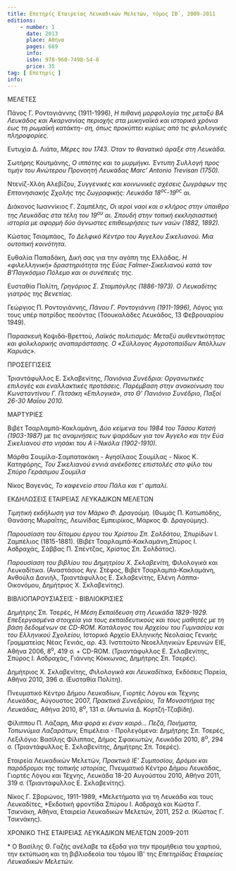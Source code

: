 ```yaml
---
title: Επετηρίς Εταιρείας Λευκαδικών Μελετών, τόμος ΙΒ΄, 2009-2011
editions:
    - number: 1
      date: 2013
      place: Αθήνα
      pages: 669
      info: 
      isbn: 978-960-7498-54-0
      price: 35
tag: [ Επετηρίς ]
info: 
---
```


ΜΕΛΕΤΕΣ

Πάνος Γ. Ροντογιάννης \(1911-1996\), *Η πιθανή μορφολογία της μεταξύ ΒΑ Λευκάδος και Ακαρνανίας περιοχής στα μυκηναϊκά και ιστορικά χρόνια έως τη ρωμαϊκή κατάκτη- ση, όπως προκύπτει κυρίως από τις φιλολογικές πληροφορίες.*

Ευτυχία Δ. Λιάτα, *Μέρες του 1743. Όταν το θανατικό άραξε στη Λευκάδα.*

Σωτήρης Κουτμάνης, *Ο ιππότης και το μυρμήγκι. Έντυπη Συλλογή προς τιμήν του Ανώτερου Προνοητή Λευκάδας Marc’ Antonio Trevisan \(1750\).*

Ντενίζ-Χλόη Αλεβίζου, *Συγγενικές και κοινωνικές σχέσεις ζωγράφων της Επτανησιακής Σχολής της ζωγραφικής: Λευκάδα 18<sup>ος</sup>-19<sup>ος</sup> αι.*

Διάκονος Ιωαννίκιος Γ. Ζαμπέλης, *Οι ιεροί ναοί και ο κλήρος στην ύπαιθρο της Λευκάδας στα τέλη του 19<sup>ου</sup> αι. Σπουδή στην τοπική εκκλησιαστική ιστορία με αφορμή δύο άγνωστες επιθεωρήσεις των ναών \(1882, 1892\).*

Κώστας Τσιαμπάος, *Το Δελφικό Κέντρο του Άγγελου Σικελιανού. Μια ουτοπική κοινότητα.*

Ευθαλία Παπαδάκη, Δική σας για την αγάπη της Ελλάδας. *Η «φιλελληνική» δραστηριότητα της Εύας Falmer-Σικελιανού κατά τον Β'Παγκόσμιο Πόλεμο και οι συνέπειές της*.

Ευσταθία Πολίτη, *Γρηγόριος Σ. Σταμπόγλης \(1886-1973\). Ο Λευκαδίτης γιατρός της Βενετίας.*

Γεώργιος Π. Ροντογιάννης, *Πάνου Γ. Ροντογιάννη \(1911-1996\),* Λόγος για τους υπέρ πατρίδος πεσόντας \(Τσουκαλάδες Λευκάδος, 13 Φεβρουαρίου 1949\).

Παρασκευή Κοψιδά-Βρεττού, *Λαϊκός πολιτισμός: Μεταξύ αυθεντικότητας και φολκλορικής αναπαράστασης. Ο «Σύλλογος Αγροτοπαίδων* Απόλλων *Καρυάς».*

ΠΡΟΣΕΓΓΙΣΕΙΣ

Τριαντάφυλλος Ε. Σκλαβενίτης, *Πανιόνια Συνέδρια: Οργανωτικές επιλογές και εναλλακτικές προτάσεις. Παρέμβαση στην ανακοίνωση του Κωνσταντίνου Γ. Πιτσάκη «Επιλογικά», στο Θ' Πανιόνιο Συνέδριο, Παξοί 26-30 Μαΐου 2010.*

ΜΑΡΤΥΡΙΕΣ

Βιβέτ Τσαρλαμπά-Κακλαμάνη, *Δύο κείμενα του 1984 του Τάσου Κατσή \(1903-1987\) με τις αναμνήσεις των ψαράδων για τον Άγγελο και την Εύα Σικελιανού στο νησάκι του Α ϊ-Νικόλα \(1902-1910\).*

Μάρθα Σουμίλα-Σαμπατακάκη - Αγησίλαος Σουμίλας - Νίκος Κ. Κατηφόρης, *Του Σικελιανού εννιά ανέκδοτες επιστολές στο φίλο του Σπύρο Γεράσιμου Σουμίλα*

Νίκος Βαγενάς, *Το καφενείο στου Πάλα και τ’ αμπαλί.*

ΕΚΔΗΛΩΣΕΙΣ ΕΤΑΙΡΕΙΑΣ ΛΕΥΚΑΔΙΚΩΝ ΜΕΛΕΤΩΝ

*Τιμητική εκδήλωση για τον Μάρκο Φ. Δραγούμη.* \(Θωμάς Π. Κατωπόδης, Θανάσης Μωραΐτης, Λεωνίδας Εμπειρίκος, Μάρκος Φ. Δραγούμης\).

*Παρουσίαση του δίτομου έργου του Χρίστου Σπ. Σολδάτου,* Σπυρίδων Ι. Ζαμπέλιος \(1815-1881\). \(Βιβέτ Τσαρλαμπά-Κακλαμάνη,Σπύρος Ι. Ασδραχάς, Σάββας Π. Σπέντζας, Χρίστος Σπ. Σολδάτος\).

*Παρουσίαση του βιβλίου του Δημητρίου X. Σκλαβενίτη,* Φιλολογικά και Λευκαδίτικα. \(Αναστάσιος Αγγ. Στέφος, Βιβέτ Τσαρλαμπά-Κακλαμάνη, Ανθούλα Δανιήλ, Τριαντάφυλλος Ε. Σκλαβενίτης, Ελένη Λάππα-Οικονόμου, Δημήτριος Χ. Σκλαβενίτης\).

ΒΙΒΛΙΟΠΑΡΟΥΣΙΑΣΕΙΣ - ΒΙΒΛΙΟΚΡΙΣΙΕΣ

Δημήτρης Σπ. Τσερές, *Η Μέση Εκπαίδευση στη Λευκάδα 1829-1929. Επεξεργασμένα στοιχεία για τους εκπαιδευτικούς και τους μαθητές με τη βάση δεδομένων σε CD-ROM. Κατάλογος του Αρχείου του Γυμνασίου και του Ελληνικού Σχολείου,* Ιστορικό Αρχείο Ελληνικής Νεολαίας Γενικής Γραμματείας Νέας Γενιάς, αρ. 43. Ινστιτούτο Νεοελληνικών Ερευνών ΕΙΕ, Αθήνα 2006, 8<sup>ο</sup>, 419 σ. \+ CD-ROM. \(Τριαντάφυλλος Ε. Σκλαβενίτης, Σπύρος Ι. Ασδραχάς, Γιάννης Κόκκωνας, Δημήτρης Σπ. Τσερές\).

Δημήτριος Χ. Σκλαβενίτης, *Φιλολογικά και Λευκαδίτικα,* Εκδόσεις Πορεία, Αθήνα 2010, 396 σ. \(Ευσταθία Πολίτη\).

Πνευματικό Κέντρο Δήμου Λευκαδίων, Γιορτές Λόγου και Τέχνης Λευκάδας, Αύγουστος 2007, *Πρακτικά Συνεδρίου, Τα Μοναστήρια της Λευκάδας,* Αθήνα 2010, 8<sup>ο</sup>, 131 σ. \(Αντωνία Δ. Κορτζή-Τζαβίδη\).

Φίλιππου Π. Λάζαρη, *Μια φορά κι έναν καιρό... Πεζά, Ποιήματα, Τοπωνύμια Λαζαράτων,* Επιμέλεια - Προλεγόμενα: Δημήτρης Σπ. Τσερές, Λεξιλόγιο: Βασίλης Φίλιππας, Δήμος Σφακιωτών, Λευκάδα 2010, 8<sup>ο</sup>, 294 σ. \(Τριαντάφυλλος Ε. Σκλαβενίτης, Δημήτρης Σπ. Τσερές\).

Εταιρεία Λευκαδικών Μελετών, *Πρακτικά ΙΕ' Συμποσίου, Δρόμοι και παράδρομοι της τοπικής ιστορίας,* Πνευματικό Κέντρο Δήμου Λευκάδας, Γιορτές Λόγου και Τέχνης, Λευκάδα 18-20 Αυγούστου 2010, Αθήνα 2011, 319 σ. \(Τριαντάφυλλος Ε. Σκλαβενίτης\).

Νίκος Γ. Σβορώνος, 1911-1989, *Μελετήματα για τη Λευκάδα και τους Λευκαδίτες, *Εκδοτική φροντίδα Σπύρου Ι. Ασδραχά και Κώστα Γ. Τσικνάκη, Αθήνα, Εταιρεία Λευκαδικών Μελετών, 2011, 252 σ. \(Κώστας Γ. Τσικνάκης\).

ΧΡΟΝΙΚΟ ΤΗΣ ΕΤΑΙΡΕΙΑΣ ΛΕΥΚΑΔΙΚΩΝ ΜΕΛΕΤΩΝ 2009-2011


\* Ο Βασίλης Θ. Γαζής ανέλαβε τα έξοδα για την προμήθεια του χαρτιού, την εκτύπωση και τη βιβλιοδεσία του τόμου ΙΒ' της *Επετηρίδας Εταιρείας Λευκαδικών Μελετών.*